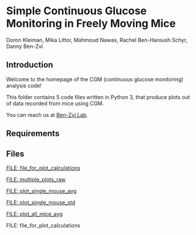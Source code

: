 # Simple Continuous Glucose Monitoring in Freely Moving Mice 

Doron Kleiman, Mika Littor, Mahmoud Nawas, Rachel Ben-Haroush Schyr, Danny Ben-Zvi 

## Introduction
Welcome to the homepage of the CGM (continuous glucose monitoring) analysis code!

This folder contains 5 code files written in Python 3, 
that produce plots out of data recorded from mice using CGM.

You can reach us at [Ben-Zvi Lab](https://www.benzvilab.com/).

## Requirements 

## Files
[FILE: file_for_plot_calculations](#file_for_plot_calculations)

[FILE: multiple_plots_raw](#multiple_plots_raw)

[FILE: plot_single_mouse_avg](#plot_single_mouse_avg)

[FILE: plot_single_mouse_std](#plot_single_mouse_std)

[FILE: plot_all_mice_avg](#plot_all_mice_avg)

<a name="file_for_plot_calculations"></a>
FILE: file_for_plot_calculations



